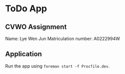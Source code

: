 # ToDo App

## CVWO Assignment

Name: Lye Wen Jun
Matriculation number: A0222994W

## Application

Run the app using `foreman start -f Procfile.dev`.

